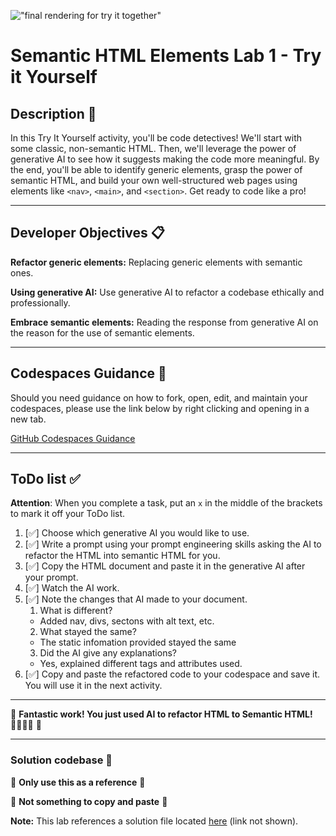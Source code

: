 !["final rendering for try it together"](assets/images/screen-yourself.png)
# Semantic HTML Elements Lab 1 - Try it Yourself

## Description 📄
In this Try It Yourself activity, you'll be code detectives! We'll start with some classic, non-semantic HTML. Then, we'll leverage the power of generative AI to see how it suggests making the code more meaningful.  By the end, you'll be able to identify generic elements, grasp the power of semantic HTML, and build your own well-structured web pages using elements like `<nav>`, `<main>`, and `<section>`. Get ready to code like a pro!

---

## Developer Objectives 📋

**Refactor generic elements:** Replacing generic elements with semantic ones.

**Using generative AI:** Use generative AI to refactor a codebase ethically and professionally.

**Embrace semantic elements:** Reading the response from generative AI on the reason for the use of semantic elements.


---

## Codespaces Guidance 📄
Should you need guidance on how to fork, open, edit, and maintain your codespaces, please use the link below by right clicking and opening in a new tab.  

[GitHub Codespaces Guidance](https://gist.github.com/JohnWP8253/4fff80f43d07a04ee3f1514c0a1d354a)

---

## ToDo list ✅
**Attention**: When you complete a task, put an `x` in the middle of the brackets to mark it off your ToDo list.

1. [✅] Choose which generative AI you would like to use. 
2. [✅] Write a prompt using your prompt engineering skills asking the AI to refactor the HTML into semantic HTML for you. 
3. [✅] Copy the HTML document and paste it in the generative AI after your prompt.
4. [✅] Watch the AI work.
5. [✅] Note the changes that AI made to your document. 
   1. What is different? 
   - Added nav, divs, sectons with alt text, etc.
   2. What stayed the same?
   - The static infomation provided stayed the same
   3. Did the AI give any explanations?
   - Yes, explained different tags and attributes used.
6. [✅] Copy and paste the refactored code to your codespace and save it. You will use it in the next activity. 

---

🎊 **Fantastic work! You just used AI to refactor HTML to Semantic HTML! 💃🏻🕺🏾** 🎊

---

### Solution codebase 👀
🛑 **Only use this as a reference** 🛑

💾 **Not something to copy and paste** 💾

**Note:**  This lab references a solution file located [here](https://github.com/HackerUSA-CE/sdai-ic-d3-semantic-html-elements-1/tree/solution) (link not shown).
